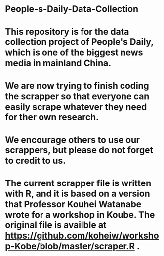 # People-s-Daily-Data-Collection
# This repository is for the data collection project of People's Daily, which is one of the biggest news media in mainland China. 
# We are now trying to finish coding the scrapper so that everyone can easily scrape whatever they need for ther own research. 
# We encourage others to use our scrappers, but please do not forget to credit to us.
# The current scrapper file is written with R, and it is based on a version that Professor Kouhei Watanabe wrote for a workshop in Koube. The original file is availble at https://github.com/koheiw/workshop-Kobe/blob/master/scraper.R .

